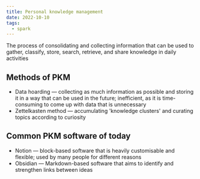 ```yaml
---
title: Personal knowledge management
date: 2022-10-10
tags:
  - spark
---
```


The process of consolidating and collecting information that can be used to gather, classify, store, search, retrieve, and share knowledge in daily activities

## Methods of PKM
- Data hoarding — collecting as much information as possible and storing it in a way that can be used in the future; inefficient, as it is time-consuming to come up with data that is unnecessary
- Zettelkasten method — accumulating 'knowledge clusters' and curating topics according to curiosity

## Common PKM software of today
- Notion — block-based software that is heavily customisable and flexible; used by many people for different reasons
- Obsidian — Markdown-based software that aims to identify and strengthen links between ideas